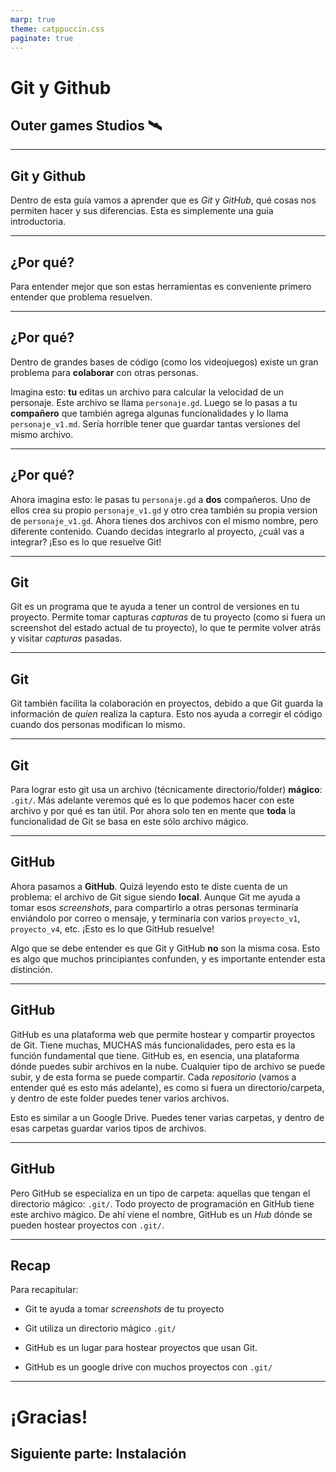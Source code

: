 ```yaml
---
marp: true
theme: catppuccin.css
paginate: true
---
```


# Git y Github 

## Outer games Studios 🛰️

---

## Git y Github

Dentro de esta guía vamos a aprender que es _Git_ y _GitHub_, qué cosas nos permiten hacer y sus diferencias. Esta es simplemente una guía introductoria. 

---

## ¿Por qué?

Para entender mejor que son estas herramientas es conveniente primero entender que problema resuelven. 

---

## ¿Por qué?

Dentro de grandes bases de código (como los videojuegos) existe un gran problema para **colaborar** con otras personas. 

Imagina esto: **tu** editas un archivo para calcular la velocidad de un personaje. Este archivo se llama `personaje.gd`. Luego se lo pasas a tu **compañero** que también agrega algunas funcionalidades y lo llama `personaje_v1.md`. Sería horrible tener que guardar tantas versiones del mismo archivo. 

---

## ¿Por qué?

Ahora imagina esto: le pasas tu `personaje.gd` a **dos** compañeros. Uno de ellos crea su propio `personaje_v1.gd` y otro crea también su propia version de `personaje_v1.gd`. Ahora tienes dos archivos con el mismo nombre, pero diferente contenido. Cuando decidas integrarlo al proyecto, ¿cuál vas a integrar? ¡Eso es lo que resuelve Git!

---

## Git

Git es un programa que te ayuda a tener un control de versiones en tu proyecto. Permite tomar capturas _capturas_ de tu proyecto (como si fuera un screenshot del estado actual de tu proyecto), lo que te permite volver atrás y visitar _capturas_ pasadas.

---

## Git

Git también facilita la colaboración en proyectos, debido a que Git guarda la información de _quien_ realiza la captura. Esto nos ayuda a corregir el código cuando dos personas modifican lo mismo. 

---

## Git

Para lograr esto git usa un archivo (técnicamente directorio/folder) **mágico**: `.git/`. Más adelante veremos qué es lo que podemos hacer con este archivo y por qué es tan útil. Por ahora solo ten en mente que **toda** la funcionalidad de Git se basa en este sólo archivo mágico.

---

## GitHub

Ahora pasamos a **GitHub**. Quizá leyendo esto te diste cuenta de un problema: el archivo de Git sigue siendo **local**. Aunque Git me ayuda a tomar esos _screenshots_, para compartirlo a otras personas terminaría enviándolo por correo o mensaje, y terminaría con varios `proyecto_v1`, `proyecto_v4`, etc. ¡Esto es lo que GitHub resuelve!

Algo que se debe entender es que Git y GitHub **no** son la misma cosa. Esto es algo que muchos principiantes confunden, y es importante entender esta distinción. 

---

## GitHub

GitHub es una plataforma web que permite hostear y compartir proyectos de Git. Tiene muchas, MUCHAS más funcionalidades, pero esta es la función fundamental que tiene. GitHub es, en esencia, una plataforma dónde puedes subir archivos en la nube. Cualquier tipo de archivo se puede subir, y de esta forma se puede compartir. Cada _repositorio_ (vamos a entender qué es esto más adelante), es como si fuera un directorio/carpeta, y dentro de este folder puedes tener varios archivos.

Esto es similar a un Google Drive. Puedes tener varias carpetas, y dentro de esas carpetas guardar varios tipos de archivos. 

---

## GitHub

Pero GitHub se especializa en un tipo de carpeta: aquellas que tengan el directorio mágico: `.git/`. Todo proyecto de programación en GitHub tiene este archivo mágico. De ahí viene el nombre, GitHub es un _Hub_ dónde se pueden hostear proyectos con `.git/`.

--- 

## Recap

Para recapitular:

- Git te ayuda a tomar _screenshots_ de tu proyecto
- Git utiliza un directorio mágico `.git/`

- GitHub es un lugar para hostear proyectos que usan Git.
- GitHub es un google drive con muchos proyectos con `.git/`

--- 

# ¡Gracias!

## Siguiente parte: Instalación
